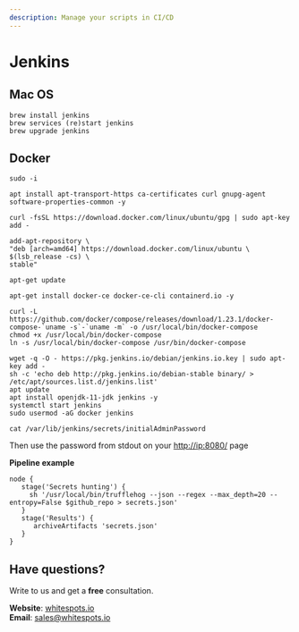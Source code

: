 ```yaml
---
description: Manage your scripts in CI/CD
---
```


# Jenkins

## Mac OS

```text
brew install jenkins
brew services (re)start jenkins
brew upgrade jenkins
```

## Docker

```text
sudo -i
    
apt install apt-transport-https ca-certificates curl gnupg-agent software-properties-common -y
    
curl -fsSL https://download.docker.com/linux/ubuntu/gpg | sudo apt-key add -

add-apt-repository \
"deb [arch=amd64] https://download.docker.com/linux/ubuntu \
$(lsb_release -cs) \
stable"

apt-get update

apt-get install docker-ce docker-ce-cli containerd.io -y

curl -L https://github.com/docker/compose/releases/download/1.23.1/docker-compose-`uname -s`-`uname -m` -o /usr/local/bin/docker-compose
chmod +x /usr/local/bin/docker-compose
ln -s /usr/local/bin/docker-compose /usr/bin/docker-compose

wget -q -O - https://pkg.jenkins.io/debian/jenkins.io.key | sudo apt-key add -
sh -c 'echo deb http://pkg.jenkins.io/debian-stable binary/ > /etc/apt/sources.list.d/jenkins.list'
apt update
apt install openjdk-11-jdk jenkins -y
systemctl start jenkins
sudo usermod -aG docker jenkins

cat /var/lib/jenkins/secrets/initialAdminPassword
```

Then use the password from stdout on your [http://ip:8080/](http://ip:8080/) page

**Pipeline example**

```text
node {
   stage('Secrets hunting') { 
     sh '/usr/local/bin/trufflehog --json --regex --max_depth=20 --entropy=False $github_repo > secrets.json'
   }
   stage('Results') {
      archiveArtifacts 'secrets.json'
   }
}
```

## Have questions?

Write to us and get a **free** consultation.

**Website**: [whitespots.io](https://whitespots.io/?utm=appsecwiki)   
**Email**: [sales@whitespots.io](mailto:sales@whitespots.io)

